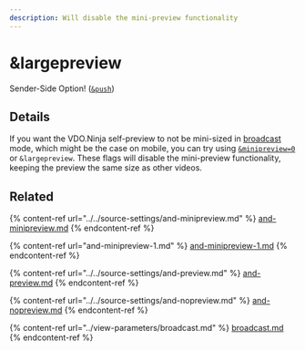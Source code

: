 ```yaml
---
description: Will disable the mini-preview functionality
---
```


# \&largepreview

Sender-Side Option! ([`&push`](../../source-settings/push.md))

## Details

If you want the VDO.Ninja self-preview to not be mini-sized in [broadcast](../view-parameters/broadcast.md) mode, which might be the case on mobile, you can try using [`&minipreview=0`](../../source-settings/and-minipreview.md) or `&largepreview`. These flags will disable the mini-preview functionality, keeping the preview the same size as other videos.

## Related

{% content-ref url="../../source-settings/and-minipreview.md" %}
[and-minipreview.md](../../source-settings/and-minipreview.md)
{% endcontent-ref %}

{% content-ref url="and-minipreview-1.md" %}
[and-minipreview-1.md](and-minipreview-1.md)
{% endcontent-ref %}

{% content-ref url="../../source-settings/and-preview.md" %}
[and-preview.md](../../source-settings/and-preview.md)
{% endcontent-ref %}

{% content-ref url="../../source-settings/and-nopreview.md" %}
[and-nopreview.md](../../source-settings/and-nopreview.md)
{% endcontent-ref %}

{% content-ref url="../view-parameters/broadcast.md" %}
[broadcast.md](../view-parameters/broadcast.md)
{% endcontent-ref %}
